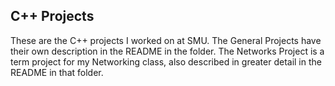 ## C++ Projects
These are the C++ projects I worked on at SMU. The General Projects have their own description in the README in the folder. The Networks Project is a term project for my Networking class, also described in greater detail in the README in that folder.
